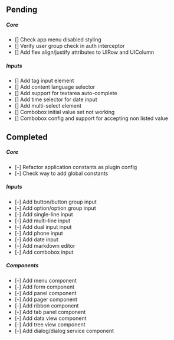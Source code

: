 
## Pending

##### Core
* [] Check app menu disabled styling
* [] Verify user group check in auth interceptor
* [] Add flex align/justify attributes to UIRow and UIColumn 

##### Inputs
* [] Add tag input element
* [] Add content language selector
* [] Add support for textarea auto-complete
* [] Add time selector for date input
* [] Add multi-select element
* [] Combobox initial value set not working
* [] Combobox config and support for accepting non listed value


## Completed

##### Core
* [-] Refactor application constants as plugin config
* [-] Check way to add global constants

##### Inputs
* [-] Add button/button group input
* [-] Add option/option group input
* [-] Add single-line input
* [-] Add multi-line input
* [-] Add dual input input
* [-] Add phone input
* [-] Add date input
* [-] Add markdown editor
* [-] Add combobox input

##### Components
* [-] Add menu component
* [-] Add form component
* [-] Add panel component
* [-] Add pager component
* [-] Add ribbon component
* [-] Add tab panel component
* [-] Add data view component
* [-] Add tree view component
* [-] Add dialog/dialog service component
